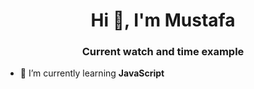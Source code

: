 <h1 align="center">Hi 👋, I'm Mustafa</h1>
<h3 align="center">Current watch and time example</h3>

- 🌱 I’m currently learning **JavaScript**
